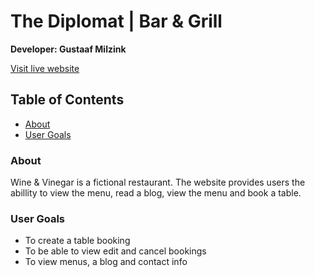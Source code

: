 # The Diplomat | Bar & Grill



**Developer: Gustaaf Milzink**

[Visit live website](https://ci-pp4-rbs.herokuapp.com/)


## Table of Contents
- [About](#about)
- [User Goals](#user-goals)

### About

Wine & Vinegar is a fictional restaurant. The website provides users the abillity to view the menu, read a blog, view the menu and book a table.

### User Goals

- To create a table booking
- To be able to view edit and cancel bookings
- To view menus, a blog and contact info